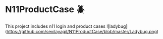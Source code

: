 # N11ProductCase :beetle:
This project includes n11 login and product cases
![ladybug] (https://github.com/sevilayagil/N11ProductCase/blob/master/Ladybug.png)

